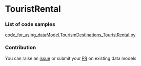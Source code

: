 # TouristRental

### List of code samples 

<!-- 50-List of code -->

<!-- [code entry](link) -->
[code_for_using_dataModel.TourismDestinations_TouristRental.py](https://github.com/smart-data-models/dataModel.TourismDestinations/blob/master/TouristRental/code/code_for_using_dataModel.TourismDestinations_TouristRental.py)


<!-- /50-List of code -->

### Contribution
You can raise an [issue](https://github.com/smart-data-models/dataModel.TourismDestinations/issues) or submit your [PR](https://github.com/smart-data-models/dataModel.TourismDestinations/pulls) on existing data models
